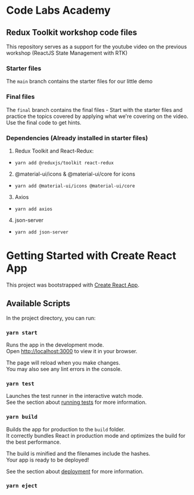 # Code Labs Academy
## Redux Toolkit workshop code files
This repository serves as a support for the youtube video on the previous workshop (ReactJS State Management with RTK)

### Starter files
The `main` branch contains the starter files for our little demo

### Final files
The `final` branch contains the final files - Start with the starter files and practice the topics covered by applying what we're covering on the video. Use the final code to get hints.

### Dependencies (Already installed in starter files)
1. Redux Toolkit and React-Redux: 
* `yarn add @reduxjs/toolkit react-redux`
2. @material-ui/icons & @material-ui/core for icons
* `yarn add @material-ui/icons @material-ui/core`
3. Axios
* `yarn add axios`
4. json-server
* `yarn add json-server`

# Getting Started with Create React App

This project was bootstrapped with [Create React App](https://github.com/facebook/create-react-app).

## Available Scripts

In the project directory, you can run:

### `yarn start`

Runs the app in the development mode.\
Open [http://localhost:3000](http://localhost:3000) to view it in your browser.

The page will reload when you make changes.\
You may also see any lint errors in the console.

### `yarn test`

Launches the test runner in the interactive watch mode.\
See the section about [running tests](https://facebook.github.io/create-react-app/docs/running-tests) for more information.

### `yarn build`

Builds the app for production to the `build` folder.\
It correctly bundles React in production mode and optimizes the build for the best performance.

The build is minified and the filenames include the hashes.\
Your app is ready to be deployed!

See the section about [deployment](https://facebook.github.io/create-react-app/docs/deployment) for more information.

### `yarn eject`